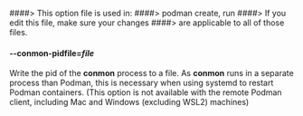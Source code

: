 ####> This option file is used in:
####>   podman create, run
####> If you edit this file, make sure your changes
####> are applicable to all of those files.
#### **--conmon-pidfile**=*file*

Write the pid of the **conmon** process to a file. As **conmon** runs in a separate process than Podman, this is necessary when using systemd to restart Podman containers.
(This option is not available with the remote Podman client, including Mac and Windows (excluding WSL2) machines)
